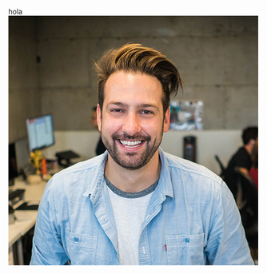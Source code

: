 hola
![alt text](https://raw.githubusercontent.com/cesar214567/food-reviews/main/assets/img/profile.jpg)